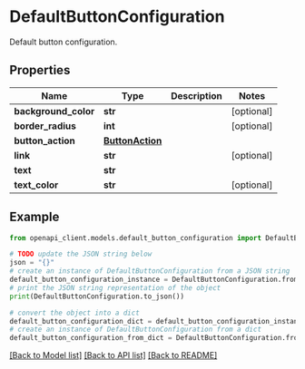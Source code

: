 # DefaultButtonConfiguration

Default button configuration.

## Properties

Name | Type | Description | Notes
------------ | ------------- | ------------- | -------------
**background_color** | **str** |  | [optional] 
**border_radius** | **int** |  | [optional] 
**button_action** | [**ButtonAction**](ButtonAction.md) |  | 
**link** | **str** |  | [optional] 
**text** | **str** |  | 
**text_color** | **str** |  | [optional] 

## Example

```python
from openapi_client.models.default_button_configuration import DefaultButtonConfiguration

# TODO update the JSON string below
json = "{}"
# create an instance of DefaultButtonConfiguration from a JSON string
default_button_configuration_instance = DefaultButtonConfiguration.from_json(json)
# print the JSON string representation of the object
print(DefaultButtonConfiguration.to_json())

# convert the object into a dict
default_button_configuration_dict = default_button_configuration_instance.to_dict()
# create an instance of DefaultButtonConfiguration from a dict
default_button_configuration_from_dict = DefaultButtonConfiguration.from_dict(default_button_configuration_dict)
```
[[Back to Model list]](../README.md#documentation-for-models) [[Back to API list]](../README.md#documentation-for-api-endpoints) [[Back to README]](../README.md)



